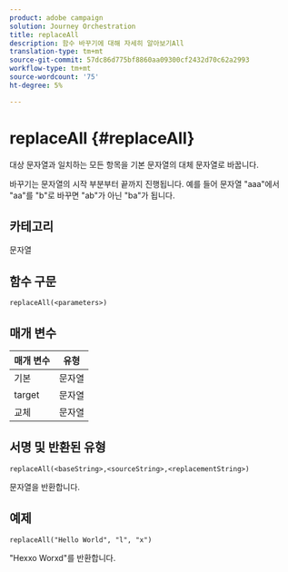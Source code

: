 ```yaml
---
product: adobe campaign
solution: Journey Orchestration
title: replaceAll
description: 함수 바꾸기에 대해 자세히 알아보기All
translation-type: tm+mt
source-git-commit: 57dc86d775bf8860aa09300cf2432d70c62a2993
workflow-type: tm+mt
source-wordcount: '75'
ht-degree: 5%

---
```



# replaceAll {#replaceAll}

대상 문자열과 일치하는 모든 항목을 기본 문자열의 대체 문자열로 바꿉니다.

바꾸기는 문자열의 시작 부분부터 끝까지 진행됩니다. 예를 들어 문자열 &quot;aaa&quot;에서 &quot;aa&quot;를 &quot;b&quot;로 바꾸면 &quot;ab&quot;가 아닌 &quot;ba&quot;가 됩니다.

## 카테고리

문자열

## 함수 구문

`replaceAll(<parameters>)`

## 매개 변수

| 매개 변수 | 유형 |
|-----------|--------------|
| 기본 | 문자열 |
| target | 문자열 |
| 교체 | 문자열 |

## 서명 및 반환된 유형

`replaceAll(<baseString>,<sourceString>,<replacementString>)`

문자열을 반환합니다.

## 예제

`replaceAll("Hello World", "l", "x")`

&quot;Hexxo Worxd&quot;를 반환합니다.
